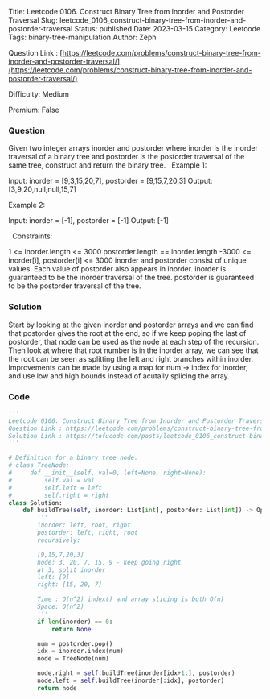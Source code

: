 Title: Leetcode 0106. Construct Binary Tree from Inorder and Postorder Traversal
Slug: leetcode_0106_construct-binary-tree-from-inorder-and-postorder-traversal
Status: published
Date: 2023-03-15
Category: Leetcode
Tags: binary-tree-manipulation
Author: Zeph

Question Link : [https://leetcode.com/problems/construct-binary-tree-from-inorder-and-postorder-traversal/](https://leetcode.com/problems/construct-binary-tree-from-inorder-and-postorder-traversal/)

Difficulty: Medium

Premium: False

### Question
Given two integer arrays inorder and postorder where inorder is the inorder traversal of a binary tree and postorder is the postorder traversal of the same tree, construct and return the binary tree.
 
Example 1:


Input: inorder = [9,3,15,20,7], postorder = [9,15,7,20,3]
Output: [3,9,20,null,null,15,7]

Example 2:

Input: inorder = [-1], postorder = [-1]
Output: [-1]

 
Constraints:

1 <= inorder.length <= 3000
postorder.length == inorder.length
-3000 <= inorder[i], postorder[i] <= 3000
inorder and postorder consist of unique values.
Each value of postorder also appears in inorder.
inorder is guaranteed to be the inorder traversal of the tree.
postorder is guaranteed to be the postorder traversal of the tree.

### Solution

Start by looking at the given inorder and postorder arrays and we can find that postorder gives the root at the end, so if we keep poping the last of postorder, that node can be used as the node at each step of the recursion. Then look at where that root number is in the inorder array, we can see that the root can be seen as splitting the left and right branches within inorder. 
Improvements can be made by using a map for num -> index for inorder, and use low and high bounds instead of acutally splicing the array.

### Code
```python
'''
Leetcode 0106. Construct Binary Tree from Inorder and Postorder Traversal
Question Link : https://leetcode.com/problems/construct-binary-tree-from-inorder-and-postorder-traversal/
Solution Link : https://tofucode.com/posts/leetcode_0106_construct-binary-tree-from-inorder-and-postorder-traversal.html
'''

# Definition for a binary tree node.
# class TreeNode:
#     def __init__(self, val=0, left=None, right=None):
#         self.val = val
#         self.left = left
#         self.right = right
class Solution:
    def buildTree(self, inorder: List[int], postorder: List[int]) -> Optional[TreeNode]:
        '''
        inorder: left, root, right
        postorder: left, right, root
        recursively:

        [9,15,7,20,3]
        node: 3, 20, 7, 15, 9 - keep going right
        at 3, split inorder
        left: [9]
        right: [15, 20, 7]

        Time : O(n^2) index() and array slicing is both O(n)
        Space: O(n^2)
        '''
        if len(inorder) == 0:
            return None

        num = postorder.pop()
        idx = inorder.index(num)
        node = TreeNode(num)

        node.right = self.buildTree(inorder[idx+1:], postorder)
        node.left = self.buildTree(inorder[:idx], postorder)
        return node
```

